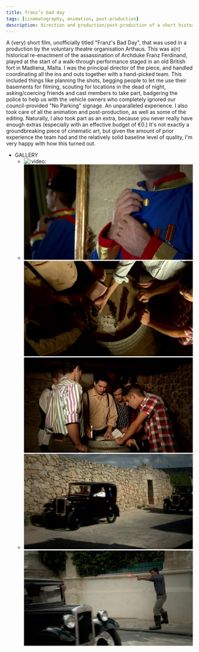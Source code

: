 ```yaml
---
title: franz’s bad day
tags: [cinematography, animation, post-production]
description: direction and production/post-production of a short historical re-enactment film
---
```


A (very) short film, unofficially titled "Franz's Bad Day", that was used in a production by the voluntary theatre organisation Arthaus. This was a(n) historical re-enactment of the assassination of Archduke Franz Ferdinand, played at the start of a walk-through performance staged in an old British fort in Madliena, Malta. I was the principal director of the piece, and handled coordinating all the ins and outs together with a hand-picked team. This included things like planning the shots, begging people to let me use their basements for filming, scouting for locations in the dead of night, asking/coercing friends and cast members to take part, badgering the police to help us with the vehicle owners who completely ignored our council-provided "No Parking" signage. An unparalleled experience. I also took care of all the animation and post-production, as well as some of the editing. Naturally, I also took part as an extra, because you never really have enough extras (especially with an effective budget of €0.) It's not exactly a groundbreaking piece of cinematic art, but given the amount of prior experience the team had and the relatively solid baseline level of quality, I'm very happy with how this turned out.

- GALLERY
  - ![:video:](https://vimeo.com/541035252)
  - ![Film still](./_assets/franzs-bad-day-1.jpg)
    ![Film still](./_assets/franzs-bad-day-2.jpg)
    ![Film still](./_assets/franzs-bad-day-3.jpg)
  - ![Film still](./_assets/franzs-bad-day-4.jpg)
    ![Film still](./_assets/franzs-bad-day-5.jpg)
